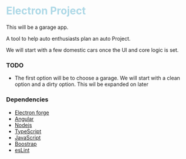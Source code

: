<h1><span style = color:lightblue> Electron Project </span></h1>

This will be a garage app.


A tool to help auto enthusiasts plan an auto Project.


We will start with a few domestic cars once the UI and core logic
    is set.

### TODO
* The first option will be to choose a garage. We will start with a clean option and a dirty option. This wil be expanded on later



### Dependencies 
 * [Electron forge](https://www.electronforge.io/)
 * [Angular](https://angular.io/)
 * [Nodejs](https://nodejs.org/en/)
 * [TypeScript](https://www.typescriptlang.org/)
 * [JavaScript](https://www.javascript.com/)
 * [Boostrap](https://getbootstrap.com/)
 * [esLint](https://eslint.org/)
